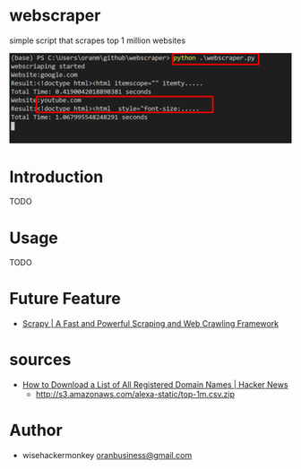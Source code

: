 # webscraper
 simple script that scrapes top 1 million websites

![Screenshot_3](/assets/Screenshot_3_1bddlytot.png)

Introduction
============

TODO

Usage
============

TODO

Future Feature
========
- [Scrapy | A Fast and Powerful Scraping and Web Crawling Framework](https://scrapy.org/)

# sources
- [How to Download a List of All Registered Domain Names | Hacker News](https://news.ycombinator.com/item?id=10367342)
    - http://s3.amazonaws.com/alexa-static/top-1m.csv.zip

Author
======

- wisehackermonkey <oranbusiness@gmail.com>

